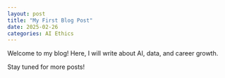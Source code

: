 ```yaml
---
layout: post
title: "My First Blog Post"
date: 2025-02-26
categories: AI Ethics
---
```


Welcome to my blog! Here, I will write about AI, data, and career growth.

Stay tuned for more posts!
